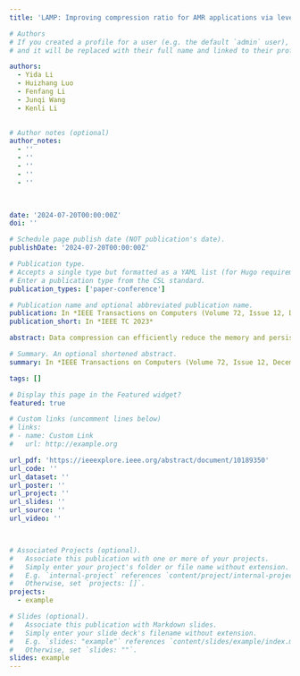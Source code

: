```yaml
---
title: 'LAMP: Improving compression ratio for AMR applications via level associated mapping-based preconditioning'

# Authors
# If you created a profile for a user (e.g. the default `admin` user), write the username (folder name) here
# and it will be replaced with their full name and linked to their profile.

authors:
  - Yida Li
  - Huizhang Luo
  - Fenfang Li
  - Junqi Wang
  - Kenli Li

  
# Author notes (optional)
author_notes:
  - ''
  - ''
  - ''
  - ''
  - ''

  

date: '2024-07-20T00:00:00Z'
doi: ''

# Schedule page publish date (NOT publication's date).
publishDate: '2024-07-20T00:00:00Z'

# Publication type.
# Accepts a single type but formatted as a YAML list (for Hugo requirements).
# Enter a publication type from the CSL standard.
publication_types: ['paper-conference']

# Publication name and optional abbreviated publication name.
publication: In *IEEE Transactions on Computers (Volume 72, Issue 12, December 2023)*
publication_short: In *IEEE TC 2023*

abstract: Data compression can efficiently reduce the memory and persistence storage cost, which is highly desirable in modern computing systems, such as enterprise, cloud, and High-Performance Computing (HPC) environments. However, the main challenges of existing data compressors are the insufficient compression ratio and low throughput. This paper focuses on improving the compression ratio of state-of-the-art lossy compression algorithms from the view of applications. Besides, we also use the characteristics of the applications to reduce the runtime overhead. To this end, we explore the idea with Adaptive Mesh Refinement (AMR), which is widely adopted as a computational technique to reduce the amount of computation and memory required in scientific simulations. We propose Level Associated Mapping-based Preconditioning (LAMP) to improve the storage efficiency of AMR applications. The main idea is twofold. First, we utilize the high similarities among the adjacent AMR levels to precondition the data prior to compression. Second, AMR has a unique characteristic of grid structures. We utilize grid structures to rebuild a level associated mapping table, which significantly reduces the runtime overhead of LAMP. Thanks to the optimization techniques of General Matrix Multiplication (GEMM), we further accelerate the process of rebuilding AMR hierarchy for LAMP. Besides, we also block multiple adjacent coordinates within a box and further improve cache locality. The experimental results show that the compression ratios of LAMP are improved up to 63.8% compared to directly compressing the data.

# Summary. An optional shortened abstract.
summary: In *IEEE Transactions on Computers (Volume 72, Issue 12, December 2023)(IEEE TC 2023)*

tags: []

# Display this page in the Featured widget?
featured: true

# Custom links (uncomment lines below)
# links:
# - name: Custom Link
#   url: http://example.org

url_pdf: 'https://ieeexplore.ieee.org/abstract/document/10189350'
url_code: ''
url_dataset: ''
url_poster: ''
url_project: ''
url_slides: ''
url_source: ''
url_video: ''



# Associated Projects (optional).
#   Associate this publication with one or more of your projects.
#   Simply enter your project's folder or file name without extension.
#   E.g. `internal-project` references `content/project/internal-project/index.md`.
#   Otherwise, set `projects: []`.
projects:
  - example

# Slides (optional).
#   Associate this publication with Markdown slides.
#   Simply enter your slide deck's filename without extension.
#   E.g. `slides: "example"` references `content/slides/example/index.md`.
#   Otherwise, set `slides: ""`.
slides: example
---
```

<!-- 
{{% callout note %}}
Click the _Cite_ button above to demo the feature to enable visitors to import publication metadata into their reference management software.
{{% /callout %}}

{{% callout note %}}
Create your slides in Markdown - click the _Slides_ button to check out the example.
{{% /callout %}}

Add the publication's **full text** or **supplementary notes** here. You can use rich formatting such as including [code, math, and images](https://docs.hugoblox.com/content/writing-markdown-latex/). -->
